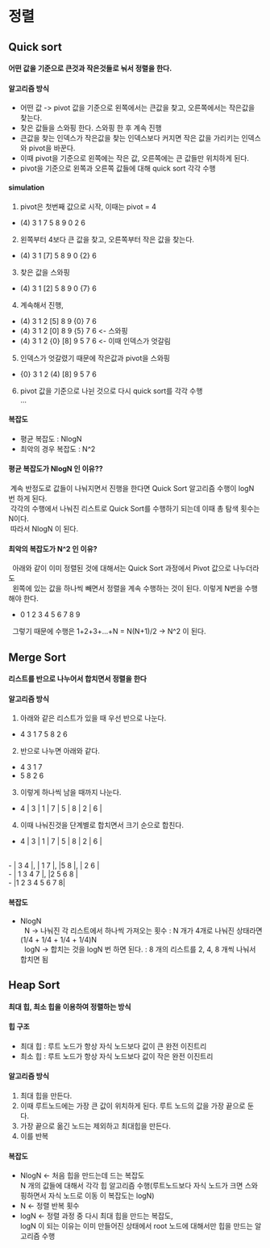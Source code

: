# 정렬

## Quick sort
#### 어떤 값을 기준으로 큰것과 작은것들로 눠서 정렬을 한다.  
#### 알고리즘 방식
- 어떤 값 -> pivot 값을 기준으로 왼쪽에서는 큰값을 찾고, 오른쪽에서는 작은값을 찾는다.
- 찾은 값들을 스와핑 한다. 스와핑 한 후 계속 진행
- 큰값을 찾는 인덱스가 작은값을 찾는 인덱스보다 커지면 작은 값을 가리키는 인덱스와 pivot을 바꾼다.
- 이때 pivot을 기준으로 왼쪽에는 작은 값, 오른쪽에는 큰 값들만 위치하게 된다.
- pivot을 기준으로 왼쪽과 오른쪽 값들에 대해 quick sort 각각 수행

#### simulation
1. pivot은 첫번째 값으로 시작, 이때는 pivot = 4
- (4) 3 1 7 5 8 9 0 2 6  
2. 왼쪽부터 4보다 큰 값을 찾고, 오른쪽부터 작은 값을 찾는다. 
- (4) 3 1 [7] 5 8 9 0 {2} 6  
3. 찾은 값을 스와핑
- (4) 3 1 [2] 5 8 9 0 {7} 6  
4. 계속해서 진행,  
- (4) 3 1 2 [5] 8 9 {0} 7 6  
- (4) 3 1 2 [0] 8 9 {5} 7 6 <- 스와핑  
- (4) 3 1 2 {0} [8] 9 5 7 6 <- 이때 인덱스가 엇갈림  
5. 인덱스가 엇갈렸기 때문에 작은값과 pivot을 스와핑
- {0} 3 1 2 (4) [8] 9 5 7 6  
6. pivot 값을 기준으로 나뉜 것으로 다시 quick sort를 각각 수행  
...

#### 복잡도
- 평균 복잡도 : NlogN  
- 최악의 경우 복잡도 : N^2  

#### 평균 복잡도가 NlogN 인 이유??  
&nbsp;계속 반정도로 값들이 나눠지면서 진행을 한다면 Quick Sort 알고리즘 수행이 logN 번 하게 된다.  
&nbsp;각각의 수행에서 나눠진 리스트로 Quick Sort를 수행하기 되는데 이때 총 탐색 횟수는 N이다.  
&nbsp;따라서 NlogN 이 된다.  

#### 최악의 복잡도가 N^2 인 이유?
&nbsp; 아래와 같이 이미 정렬된 것에 대해서는 Quick Sort 과정에서 Pivot 값으로 나누더라도  
&nbsp; 왼쪽에 있는 값을 하나씩 빼면서 정렬을 계속 수행하는 것이 된다. 이렇게 N번을 수행해야 한다.  
- 0 1 2 3 4 5 6 7 8 9  

&nbsp; 그렇기 때문에 수행은 1+2+3+...+N = N(N+1)/2 -> N^2 이 된다.  



## Merge Sort
#### 리스트를 반으로 나누어서 합치면서 정렬을 한다
#### 알고리즘 방식
1. 아래와 같은 리스트가 있을 때 우선 반으로 나눈다.  
- 4 3 1 7 5 8 2 6 
2. 반으로 나누면 아래와 같다.
- 4 3 1 7  
- 5 8 2 6  
3. 이렇게 하나씩 남을 때까지 나눈다.
- 4 | 3 | 1 | 7 | 5 | 8 | 2 | 6 |  
4. 이때 나눠진것을 단계별로 합치면서 크기 순으로 합친다. 
- 4 | 3 | 1 | 7 | 5 | 8 | 2 | 6 | 
<br> 
- | 3  4 |, | 1  7 |,  |5  8 |,  | 2  6 |  
<br> 
- | 1  3  4  7 |,  |2  5  6   8 |  
<br> 
- |1  2  3  4  5  6  7  8|  

#### 복잡도
- NlogN  
&nbsp; N -> 나눠진 각 리스트에서 하나씩 가져오는 횟수 : N 개가 4개로 나눠진 상태라면 (1/4 + 1/4 + 1/4 + 1/4)N  
&nbsp; logN -> 합치는 것을 logN 번 하면 된다. : 8 개의 리스트를 2, 4, 8 개씩 나눠서 합치면 됨  


## Heap Sort
#### 최대 힙, 최소 힙을 이용하여 정렬하는 방식
#### 힙 구조
- 최대 힙 : 루트 노드가 항상 자식 노드보다 값이 큰 완전 이진트리
- 최소 힙 : 루트 노드가 항상 자식 노드보다 값이 작은 완전 이진트리

#### 알고리즘 방식
1. 최대 힙을 만든다.
2. 이때 루트노드에는 가장 큰 값이 위치하게 된다. 루트 노드의 값을 가장 끝으로 둔다.
3. 가장 끝으로 옮긴 노드는 제외하고 최대힙을 만든다.
4. 이를 반복

#### 복잡도
- NlogN <- 처음 힙을 만드는데 드는 복잡도  
N 개의 값들에 대해서 각각 힙 알고리즘 수행(루트노드보다 자식 노드가 크면 스와핑하면서 자식 노드로 이동 이 복잡도는 logN)  
- N <- 정렬 반복 횟수
- logN <- 정렬 과정 중 다시 최대 힙을 만드는 복잡도,  
logN 이 되는 이유는 이미 만들어진 상태에서 root 노드에 대해서만 힙을 만드는 알고리즘 수행